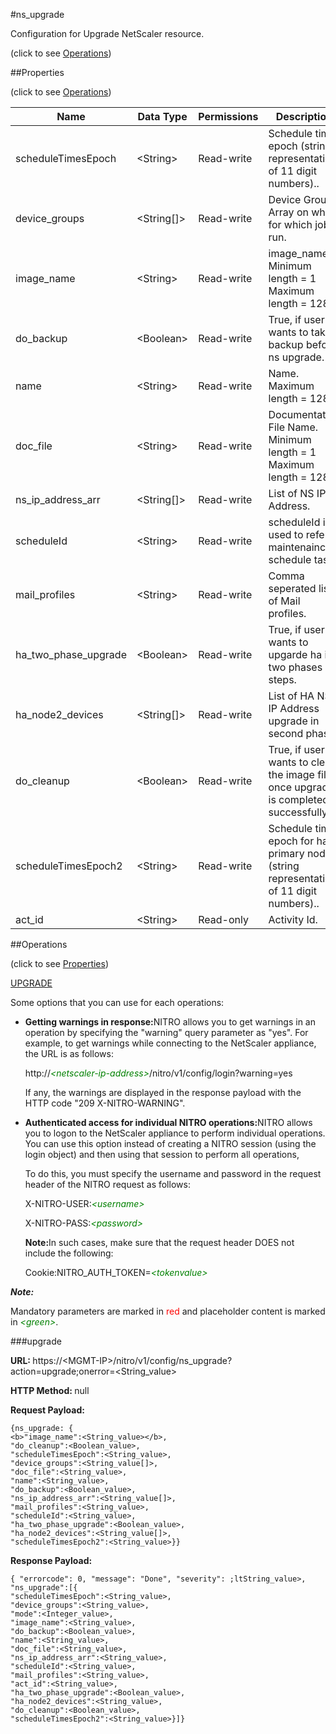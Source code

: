 #ns_upgrade



Configuration for Upgrade NetScaler resource.

<span>(click to see [Operations](#operations))</span>



##Properties 

<span>(click to see [Operations](#operations))</span>





<table><thead><tr><th>Name</th><th>Data Type</th><th>Permissions</th><th>Description</th></tr></thead><tbody><tr><td>scheduleTimesEpoch</td><td>&lt;String></td><td>Read-write</td><td>Schedule time epoch (string representation of 11 digit numbers)..</td></tr><tr><td>device_groups</td><td>&lt;String[]></td><td>Read-write</td><td>Device Group Array on which for which job is run.</td></tr><tr><td>image_name</td><td>&lt;String></td><td>Read-write</td><td>image_name.<br>Minimum length = 1<br>Maximum length = 128</td></tr><tr><td>do_backup</td><td>&lt;Boolean></td><td>Read-write</td><td>True, if user wants to take backup before ns upgrade.</td></tr><tr><td>name</td><td>&lt;String></td><td>Read-write</td><td>Name.<br>Maximum length = 128</td></tr><tr><td>doc_file</td><td>&lt;String></td><td>Read-write</td><td>Documentation File Name.<br>Minimum length = 1<br>Maximum length = 128</td></tr><tr><td>ns_ip_address_arr</td><td>&lt;String[]></td><td>Read-write</td><td>List of NS IP Address.</td></tr><tr><td>scheduleId</td><td>&lt;String></td><td>Read-write</td><td>scheduleId is used to refer maintenaince schedule task.</td></tr><tr><td>mail_profiles</td><td>&lt;String></td><td>Read-write</td><td>Comma seperated list of Mail profiles.</td></tr><tr><td>ha_two_phase_upgrade</td><td>&lt;Boolean></td><td>Read-write</td><td>True, if user wants to upgarde ha in two phases or steps.</td></tr><tr><td>ha_node2_devices</td><td>&lt;String[]></td><td>Read-write</td><td>List of HA NS IP Address upgrade in second phase.</td></tr><tr><td>do_cleanup</td><td>&lt;Boolean></td><td>Read-write</td><td>True, if user wants to clean the image files once upgrade is completed successfully.</td></tr><tr><td>scheduleTimesEpoch2</td><td>&lt;String></td><td>Read-write</td><td>Schedule time epoch for ha primary node (string representation of 11 digit numbers)..</td></tr><tr><td>act_id</td><td>&lt;String></td><td>Read-only</td><td>Activity Id.</td></tr></tbody></table>

##Operations 

<span>(click to see [Properties](#properties))</span>





[UPGRADE](#up)





Some options that you can use for each operations:

<ul><li><p><b>Getting warnings in response:</b>NITRO allows you to get warnings in an operation by specifying the "warning" query parameter as "yes". For example, to get warnings while connecting to the NetScaler appliance, the URL is as follows:</p><p>http://<span style="color:green;font-style:italic;">&lt;netscaler-ip-address&gt;</span>/nitro/v1/config/login?warning=yes</p><p>If any, the warnings are displayed in the response payload with the HTTP code "209 X-NITRO-WARNING".</p></li><li><p><b>Authenticated access for individual NITRO operations:</b>NITRO allows you to logon to the NetScaler appliance to perform individual operations. You can use this option instead of creating a NITRO session (using the login object) and then using that session to perform all operations,</p><p>To do this, you must specify the username and password in the request header of the NITRO request as follows:</p><p>X-NITRO-USER:<span style="color:green;font-style:italic;">&lt;username&gt;</span></p><p>X-NITRO-PASS:<span style="color:green;font-style:italic;">&lt;password&gt;</span></p><p><b>Note:</b>In such cases, make sure that the request header DOES not include the following:</p><p>Cookie:NITRO_AUTH_TOKEN=<span style="color:green;font-style:italic;">&lt;tokenvalue&gt;</span></p></li></ul>







***Note:*** 

Mandatory parameters are marked in <span style="color:#FF0000;">red</span> and placeholder content is marked in <span style="color:green;font-style:italic">&lt;green&gt;</span>.



###upgrade







<b>URL: </b>https://&lt;MGMT-IP&gt;/nitro/v1/config/ns_upgrade?action=upgrade;onerror=&lt;String_value&gt;

<b>HTTP Method: </b>null

<b>Request Payload: </b>
```
{ns_upgrade: {
<b>"image_name":<String_value></b>,
"do_cleanup":<Boolean_value>,
"scheduleTimesEpoch":<String_value>,
"device_groups":<String_value[]>,
"doc_file":<String_value>,
"name":<String_value>,
"do_backup":<Boolean_value>,
"ns_ip_address_arr":<String_value[]>,
"mail_profiles":<String_value>,
"scheduleId":<String_value>,
"ha_two_phase_upgrade":<Boolean_value>,
"ha_node2_devices":<String_value[]>,
"scheduleTimesEpoch2":<String_value>}}
```

<b>Response Payload: </b>
```
{ "errorcode": 0, "message": "Done", "severity": ;ltString_value>, "ns_upgrade":[{
"scheduleTimesEpoch":<String_value>,
"device_groups":<String_value>,
"mode":<Integer_value>,
"image_name":<String_value>,
"do_backup":<Boolean_value>,
"name":<String_value>,
"doc_file":<String_value>,
"ns_ip_address_arr":<String_value>,
"scheduleId":<String_value>,
"mail_profiles":<String_value>,
"act_id":<String_value>,
"ha_two_phase_upgrade":<Boolean_value>,
"ha_node2_devices":<String_value>,
"do_cleanup":<Boolean_value>,
"scheduleTimesEpoch2":<String_value>}]}
```







